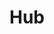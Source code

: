 ---
home: true
icon: house
title: Hub
heroImage: /assets/logo.svg
heroText: Solo
tagline: A lightweight tool to protect / hide server ports

actions:
  - text: Guide
    icon: lightbulb
    link: ./guide/
    type: primary

  - text: Download
    icon: download
    link: ./download/

highlights:
  - header: Support multiple cloud service providers
    features:
      - title: Tencent Cloud
        icon: /assets/providers/qcloud.svg
        details: <strong>CVM</strong> Cloud Virtual Machine<br><strong>Lighthouse</strong>
      - title: Aliyun
        icon: /assets/providers/aliyun.svg
        details: <strong>ECS</strong> Elastic Compute Service<br><strong>SAS</strong> Simple Application Server
      - title: Rainyun
        icon: cloud-showers
        details: <strong>RCS</strong> Cloud Server
---